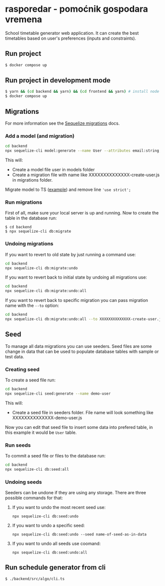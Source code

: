 # rasporedar - pomoćnik gospodara vremena

School timetable generator web application. It can create the best timetables based on user's preferences (inputs and constraints).

## Run project

```sh
$ docker compose up
```

## Run project in development mode

```sh
$ yarn && (cd backend && yarn) && (cd frontend && yarn) # install node packages on host machine for eslint, husky...
$ docker compose up
```

## Migrations

For more information see the [Sequelize migrations](https://sequelize.org/docs/v6/other-topics/migrations/) docs.
### Add a model (and migration)

```sh
cd backend
npx sequelize-cli model:generate --name User --attributes email:string,password:string
```

This will:

  - Create a model file user in models folder
  - Create a migration file with name like XXXXXXXXXXXXXX-create-user.js in migrations folder.

Migrate model to TS ([example](./backend/src/models/user.ts)) and remove line `'use strict';`

### Run migrations
First of all, make sure your local server is up and running.
Now to create the table in the database run:

```
$ cd backend
$ npx sequelize-cli db:migrate
```

### Undoing migrations

If you want to revert to old state by just running a command use:
```sh
cd backend
npx sequelize-cli db:migrate:undo
```

If you want to revert back to initial state by undoing all migrations use:
```sh
cd backend
npx sequelize-cli db:migrate:undo:all
```

If you want to revert back to specific migration you can pass migration name with the `--to` option:
```sh
cd backend
npx sequelize-cli db:migrate:undo:all --to XXXXXXXXXXXXXX-create-user.js
```

## Seed

To manage all data migrations you can use seeders. Seed files are some change in data that can be used to populate database tables with sample or test data.

### Creating seed

To create a seed file run:
```sh
cd backend
npx sequelize-cli seed:generate --name demo-user
```

This will:

  - Create a seed file in seeders folder. File name will look something like XXXXXXXXXXXXXX-demo-user.js

Now you can edit that seed file to insert some data into prefered table, in this example it would be `User` table.

### Run seeds

To commit a seed file or files to the database run:
```sh
cd backend
npx sequelize-cli db:seed:all
```

### Undoing seeds

Seeders can be undone if they are using any storage. There are three possible commands for that:
  1. If you want to undo the most recent seed use:
  
      `npx sequelize-cli db:seed:undo`

  2. If you want to undo a specific seed:
    
      `npx sequelize-cli db:seed:undo --seed name-of-seed-as-in-data`

  3. If you want to undo all seeds use coomand:
  
      `npx sequelize-cli db:seed:undo:all`

## Run schedule generator from cli

```
$ ./backend/src/algo/cli.ts
```